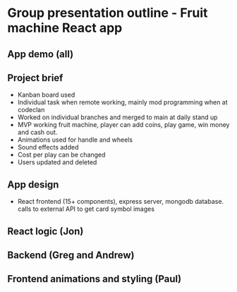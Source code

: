 # Group presentation outline - Fruit machine React app


## App demo (all)
## Project brief
- Kanban board used
- Individual task when remote working, mainly mod programming when at codeclan
- Worked on individual branches and merged to main at daily stand up
- MVP working fruit machine, player can add coins, play game, win money and cash out.
- Animations used for handle and wheels
- Sound effects added
- Cost per play can be changed
- Users updated and deleted
## App design 
- React frontend (15+ components), express server, mongodb database. calls to external API to get card symbol images
## React logic (Jon)
## Backend (Greg and Andrew)
## Frontend animations and styling (Paul)

